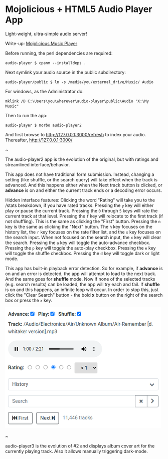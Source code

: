 # Mojolicious + HTML5 Audio Player App

Light-weight, ultra-simple audio server!

Write-up: [Mojolicious Music Player](https://ology.github.io/2021/06/04/mojolicious-music-player/)

Before running, the perl dependencies are required:

    audio-player $ cpanm --installdeps .

Next symlink your audio source in the public subdirectory:

    audio-player/public $ ln -s /media/you/external_drive/Music/ Audio

For windows, as the Administrator do:

    mklink /D C:\Users\you\wherever\audio-player\public\Audio "X:\My Music"

Then to run the app:

    audio-player $ morbo audio-player2

And first browse to http://127.0.0.1:3000/refresh to index your audio.  Thereafter, http://127.0.0.1:3000/

~

The audio-player2 app is the evolution of the original, but with ratings and streamlined interface/behavior.

This app does not have traditional form submission. Instead, changing a setting (like shuffle, or the search query) will take effect when the track is advanced.  And this happens either when the Next track button is clicked, or **advance** is on and either the current track ends or a decoding error occurs.

Hidden interface features:  Clicking the word "Rating" will take you to the /stats breakdown, if you have rated tracks.  Pressing the `y` key will either play or pause the current track.  Pressing the `0` through `5` keys will rate the current track at that level.  Pressing the `f` key will relocate to the first track (if not shuffling).  This is the same as clicking the "First" button.  Pressing the `n` key is the same as clicking the "Next" button.  The `h` key focuses on the history list, the `r` key focuses on the rate filter list, and the `s` key focuses on the search input.  When not focused on the search input, the `x` key will clear the search.  Pressing the `a` key will toggle the auto-advance checkbox.  Pressing the `p` key will toggle the auto-play checkbox.  Pressing the `e` key will toggle the shuffle checkbox.  Pressing the `d` key will toggle dark or light mode.

This app has built-in playback error detection.  So for example, if **advance** is on and an error is detected, the app will attempt to load to the next track. And the same goes for **shuffle** mode.  Now if none of the selected tracks (e.g. search results) can be loaded, the app will try each and fail.  If **shuffle** is on and this happens, an infinite loop will occur.  In order to stop this, just click the "Clear Search" button - the bold **x** button on the right of the search box or press the `x` key.

![audio-player2](audio-player2.png)

~

audio-player3 is the evolution of #2 and displays album cover art for the currently playing track.  Also it allows manually triggering dark-mode.
